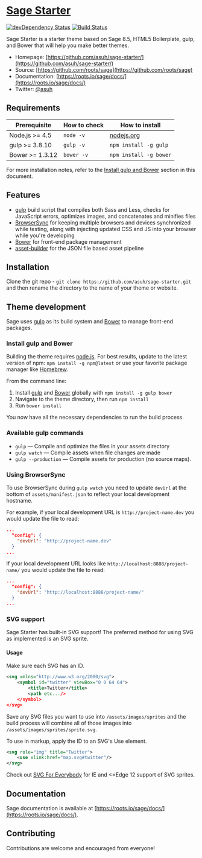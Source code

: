 # [Sage Starter](https://github.com/asuh/sage/)
[![devDependency Status](https://david-dm.org/asuh/sage-starter/dev-status.svg)](https://david-dm.org/asuh/sage-starter#info=devDependencies)
[![Build Status](https://img.shields.io/travis/roots/sage.svg?style=flat-square)](https://travis-ci.org/asuh/sage-starter)


Sage Starter is a starter theme based on Sage 8.5, HTML5 Boilerplate, gulp, and Bower that will help you make better themes.

* Homepage: [https://github.com/asuh/sage-starter/](https://github.com/asuh/sage-starter/)
* Source: [https://github.com/roots/sage](https://github.com/roots/sage)
* Documentation: [https://roots.io/sage/docs/](https://roots.io/sage/docs/)
* Twitter: [@asuh](https://twitter.com/asuh)

## Requirements

| Prerequisite    | How to check | How to install
| --------------- | ------------ | ------------- |
| Node.js >= 4.5  | `node -v`    | [nodejs.org](http://nodejs.org/) |
| gulp >= 3.8.10  | `gulp -v`    | `npm install -g gulp` |
| Bower >= 1.3.12 | `bower -v`   | `npm install -g bower` |

For more installation notes, refer to the [Install gulp and Bower](#install-gulp-and-bower) section in this document.

## Features

* [gulp](http://gulpjs.com/) build script that compiles both Sass and Less, checks for JavaScript errors, optimizes images, and concatenates and minifies files
* [BrowserSync](http://www.browsersync.io/) for keeping multiple browsers and devices synchronized while testing, along with injecting updated CSS and JS into your browser while you're developing
* [Bower](http://bower.io/) for front-end package management
* [asset-builder](https://github.com/austinpray/asset-builder) for the JSON file based asset pipeline

## Installation

Clone the git repo - `git clone https://github.com/asuh/sage-starter.git` and then rename the directory to the name of your theme or website.

## Theme development

Sage uses [gulp](http://gulpjs.com/) as its build system and [Bower](http://bower.io/) to manage front-end packages.

### Install gulp and Bower

Building the theme requires [node.js](http://nodejs.org/download/). For best results, update to the latest version of npm: `npm install -g npm@latest` or use your favorite package manager like [Homebrew](https://brew.sh/).

From the command line:

1. Install [gulp](http://gulpjs.com) and [Bower](http://bower.io/) globally with `npm install -g gulp bower`
2. Navigate to the theme directory, then run `npm install`
3. Run `bower install`

You now have all the necessary dependencies to run the build process.

### Available gulp commands

* `gulp` — Compile and optimize the files in your assets directory
* `gulp watch` — Compile assets when file changes are made
* `gulp --production` — Compile assets for production (no source maps).

### Using BrowserSync

To use BrowserSync during `gulp watch` you need to update `devUrl` at the bottom of `assets/manifest.json` to reflect your local development hostname.

For example, if your local development URL is `http://project-name.dev` you would update the file to read:
```json
...
  "config": {
    "devUrl": "http://project-name.dev"
  }
...
```
If your local development URL looks like `http://localhost:8888/project-name/` you would update the file to read:
```json
...
  "config": {
    "devUrl": "http://localhost:8888/project-name/"
  }
...
```

### SVG support

Sage Starter has built-in SVG support! The preferred method for using SVG as implemented is an SVG sprite.

#### Usage

Make sure each SVG has an ID.

```svg
<svg xmlns="http://www.w3.org/2000/svg">
    <symbol id="twitter" viewBox="0 0 64 64">
        <title>Twitter</title>
        <path etc.../>
    </symbol>
</svg>
```

Save any SVG files you want to use into `/assets/images/sprites` and the build process will combine all of those images into `/assets/images/sprites/sprite.svg`.

To use in markup, apply the ID to an SVG's Use element.

```svg
<svg role="img" title="Twitter">
    <use xlink:href="map.svg#twitter"/>
</svg>
```

Check out [SVG For Everybody](https://github.com/jonathantneal/svg4everybody) for IE and <=Edge 12 support of SVG sprites.

## Documentation

Sage documentation is available at [https://roots.io/sage/docs/](https://roots.io/sage/docs/).

## Contributing

Contributions are welcome and encouraged from everyone!
